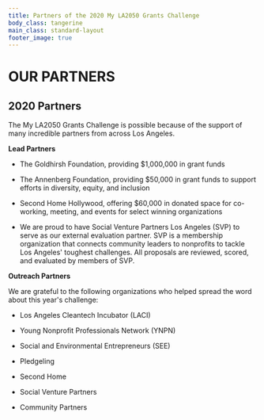 ```yaml
---
title: Partners of the 2020 My LA2050 Grants Challenge
body_class: tangerine
main_class: standard-layout
footer_image: true
---
```


<h1>
 OUR PARTNERS
</h1>

## 2020 Partners

The My LA2050 Grants Challenge is possible because of the support of many incredible partners from across Los Angeles.

**Lead Partners**

* The Goldhirsh Foundation, providing $1,000,000 in grant funds

* The Annenberg Foundation, providing $50,000 in grant funds to support efforts in diversity, equity, and inclusion

* Second Home Hollywood, offering $60,000 in donated space for co-working, meeting, and events for select winning organizations

* We are proud to have Social Venture Partners Los Angeles (SVP) to serve as our external evaluation partner. SVP is a membership organization that connects community leaders to nonprofits to tackle Los Angeles' toughest challenges. All proposals are reviewed, scored, and evaluated by members of SVP.

**Outreach Partners**

We are grateful to the following organizations who helped spread the word about this year's challenge:

* Los Angeles Cleantech Incubator (LACI)

* Young Nonprofit Professionals Network (YNPN)

* Social and Environmental Entrepreneurs (SEE)

* Pledgeling

* Second Home

* Social Venture Partners

* Community Partners
